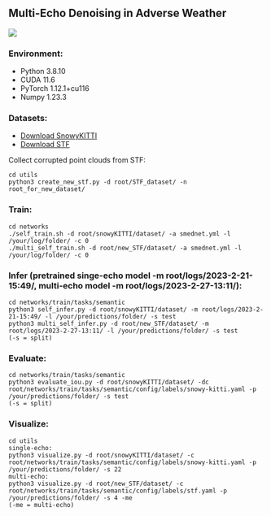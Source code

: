 ## Multi-Echo Denoising in Adverse Weather

![](https://github.com/alvariseppanen/SMEDNet/blob/main/self_demo.gif)

### Environment: 

- Python 3.8.10
- CUDA 11.6
- PyTorch 1.12.1+cu116
- Numpy 1.23.3

### Datasets:

- [Download SnowyKITTI](https://github.com/alvariseppanen/4DenoiseNet)
- [Download STF](https://github.com/princeton-computational-imaging/SeeingThroughFog)

Collect corrupted point clouds from STF:

```
cd utils
python3 create_new_stf.py -d root/STF_dataset/ -n root_for_new_dataset/
```

### Train:
```
cd networks
./self_train.sh -d root/snowyKITTI/dataset/ -a smednet.yml -l /your/log/folder/ -c 0
./multi_self_train.sh -d root/new_STF/dataset/ -a smednet.yml -l /your/log/folder/ -c 0 
```

### Infer (pretrained singe-echo model -m root/logs/2023-2-21-15:49/, multi-echo model -m root/logs/2023-2-27-13:11/):
```
cd networks/train/tasks/semantic
python3 self_infer.py -d root/snowyKITTI/dataset/ -m root/logs/2023-2-21-15:49/ -l /your/predictions/folder/ -s test
python3 multi_self_infer.py -d root/new_STF/dataset/ -m root/logs/2023-2-27-13:11/ -l /your/predictions/folder/ -s test
(-s = split)
```

### Evaluate:
```
cd networks/train/tasks/semantic
python3 evaluate_iou.py -d root/snowyKITTI/dataset/ -dc root/networks/train/tasks/semantic/config/labels/snowy-kitti.yaml -p /your/predictions/folder/ -s test
(-s = split)
```

### Visualize:
```
cd utils
single-echo:
python3 visualize.py -d root/snowyKITTI/dataset/ -c root/networks/train/tasks/semantic/config/labels/snowy-kitti.yaml -p /your/predictions/folder/ -s 22
multi-echo:
python3 visualize.py -d root/new_STF/dataset/ -c root/networks/train/tasks/semantic/config/labels/stf.yaml -p /your/predictions/folder/ -s 4 -me 
(-me = multi-echo)
```
